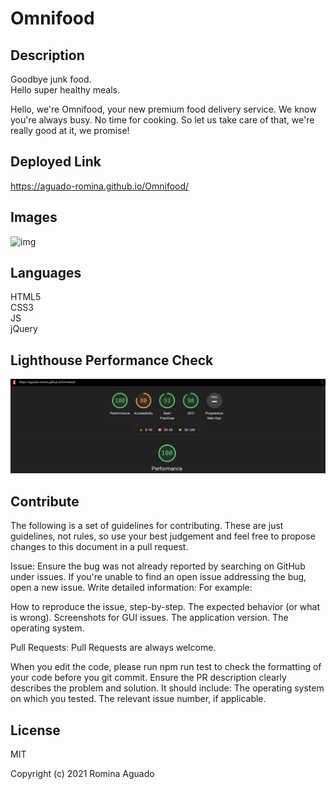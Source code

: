 # Omnifood

## Description

Goodbye junk food.<br />
Hello super healthy meals.

Hello, we're Omnifood, your new premium food delivery service. We know
you're always busy. No time for cooking. So let us take care of that,
we're really good at it, we promise!

## Deployed Link

https://aguado-romina.github.io/Omnifood/

## Images

![img](resources/img/omnifood.png)

## Languages

HTML5 <br>
CSS3 <br>
JS <br>
jQuery

## Lighthouse Performance Check

![img](resources/img/Lighthouse.png)

## Contribute

The following is a set of guidelines for contributing. These are just guidelines, not rules, so use your best judgement and feel free to propose changes to this document in a pull request.

Issue: Ensure the bug was not already reported by searching on GitHub under issues. If you're unable to find an open issue addressing the bug, open a new issue. Write detailed information: For example:

How to reproduce the issue, step-by-step. The expected behavior (or what is wrong). Screenshots for GUI issues. The application version. The operating system.

Pull Requests: Pull Requests are always welcome.

When you edit the code, please run npm run test to check the formatting of your code before you git commit. Ensure the PR description clearly describes the problem and solution. It should include: The operating system on which you tested. The relevant issue number, if applicable.

## License

MIT

Copyright (c) 2021 Romina Aguado
